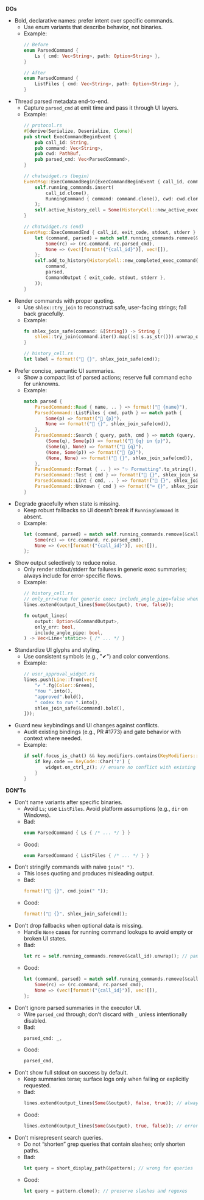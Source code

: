 **DOs**
- Bold, declarative names: prefer intent over specific commands.
  - Use enum variants that describe behavior, not binaries.
  - Example:
    ```rust
    // Before
    enum ParsedCommand {
        Ls { cmd: Vec<String>, path: Option<String> },
    }

    // After
    enum ParsedCommand {
        ListFiles { cmd: Vec<String>, path: Option<String> },
    }
    ```
- Thread parsed metadata end-to-end.
  - Capture `parsed_cmd` at emit time and pass it through UI layers.
  - Example:
    ```rust
    // protocol.rs
    #[derive(Serialize, Deserialize, Clone)]
    pub struct ExecCommandBeginEvent {
        pub call_id: String,
        pub command: Vec<String>,
        pub cwd: PathBuf,
        pub parsed_cmd: Vec<ParsedCommand>,
    }

    // chatwidget.rs (begin)
    EventMsg::ExecCommandBegin(ExecCommandBeginEvent { call_id, command, cwd, parsed_cmd }) => {
        self.running_commands.insert(
            call_id.clone(),
            RunningCommand { command: command.clone(), cwd: cwd.clone(), parsed_cmd: parsed_cmd.clone() },
        );
        self.active_history_cell = Some(HistoryCell::new_active_exec_command(command, parsed_cmd));
    }

    // chatwidget.rs (end)
    EventMsg::ExecCommandEnd { call_id, exit_code, stdout, stderr } => {
        let (command, parsed) = match self.running_commands.remove(&call_id) {
            Some(rc) => (rc.command, rc.parsed_cmd),
            None => (vec![format!("{call_id}")], vec![]),
        };
        self.add_to_history(HistoryCell::new_completed_exec_command(
            command,
            parsed,
            CommandOutput { exit_code, stdout, stderr },
        ));
    }
    ```
- Render commands with proper quoting.
  - Use `shlex::try_join` to reconstruct safe, user-facing strings; fall back gracefully.
  - Example:
    ```rust
    fn shlex_join_safe(command: &[String]) -> String {
        shlex::try_join(command.iter().map(|s| s.as_str())).unwrap_or_else(|_| command.join(" "))
    }

    // history_cell.rs
    let label = format!("🧹 {}", shlex_join_safe(cmd));
    ```
- Prefer concise, semantic UI summaries.
  - Show a compact list of parsed actions; reserve full command echo for unknowns.
  - Example:
    ```rust
    match parsed {
        ParsedCommand::Read { name, .. } => format!("📖 {name}"),
        ParsedCommand::ListFiles { cmd, path } => match path {
            Some(p) => format!("📂 {p}"),
            None => format!("📂 {}", shlex_join_safe(cmd)),
        },
        ParsedCommand::Search { query, path, cmd } => match (query, path) {
            (Some(q), Some(p)) => format!("🔎 {q} in {p}"),
            (Some(q), None) => format!("🔎 {q}"),
            (None, Some(p)) => format!("🔎 {p}"),
            (None, None) => format!("🔎 {}", shlex_join_safe(cmd)),
        },
        ParsedCommand::Format { .. } => "✨ Formatting".to_string(),
        ParsedCommand::Test { cmd } => format!("🧪 {}", shlex_join_safe(cmd)),
        ParsedCommand::Lint { cmd, .. } => format!("🧹 {}", shlex_join_safe(cmd)),
        ParsedCommand::Unknown { cmd } => format!("⌨️ {}", shlex_join_safe(cmd)),
    }
    ```
- Degrade gracefully when state is missing.
  - Keep robust fallbacks so UI doesn’t break if `RunningCommand` is absent.
  - Example:
    ```rust
    let (command, parsed) = match self.running_commands.remove(&call_id) {
        Some(rc) => (rc.command, rc.parsed_cmd),
        None => (vec![format!("{call_id}")], vec![]),
    };
    ```
- Show output selectively to reduce noise.
  - Only render stdout/stderr for failures in generic exec summaries; always include for error-specific flows.
  - Example:
    ```rust
    // history_cell.rs
    // only_err=true for generic exec; include_angle_pipe=false when not streaming
    lines.extend(output_lines(Some(&output), true, false));

    fn output_lines(
        output: Option<&CommandOutput>,
        only_err: bool,
        include_angle_pipe: bool,
    ) -> Vec<Line<'static>> { /* ... */ }
    ```
- Standardize UI glyphs and styling.
  - Use consistent symbols (e.g., "✔") and color conventions.
  - Example:
    ```rust
    // user_approval_widget.rs
    lines.push(Line::from(vec![
        "✔ ".fg(Color::Green),
        "You ".into(),
        "approved".bold(),
        " codex to run ".into(),
        shlex_join_safe(&command).bold(),
    ]));
    ```
- Guard new keybindings and UI changes against conflicts.
  - Audit existing bindings (e.g., PR #1773) and gate behavior with context where needed.
  - Example:
    ```rust
    if self.focus_is_chat() && key.modifiers.contains(KeyModifiers::CONTROL) {
        if key.code == KeyCode::Char('z') {
            widget.on_ctrl_z(); // ensure no conflict with existing handlers
        }
    }
    ```

**DON'Ts**
- Don’t name variants after specific binaries.
  - Avoid `Ls`; use `ListFiles`. Avoid platform assumptions (e.g., `dir` on Windows).
  - Bad:
    ```rust
    enum ParsedCommand { Ls { /* ... */ } }
    ```
  - Good:
    ```rust
    enum ParsedCommand { ListFiles { /* ... */ } }
    ```
- Don’t stringify commands with naive `join(" ")`.
  - This loses quoting and produces misleading output.
  - Bad:
    ```rust
    format!("🧪 {}", cmd.join(" "));
    ```
  - Good:
    ```rust
    format!("🧪 {}", shlex_join_safe(cmd));
    ```
- Don’t drop fallbacks when optional data is missing.
  - Handle `None` cases for running command lookups to avoid empty or broken UI states.
  - Bad:
    ```rust
    let rc = self.running_commands.remove(&call_id).unwrap(); // panic
    ```
  - Good:
    ```rust
    let (command, parsed) = match self.running_commands.remove(&call_id) {
        Some(rc) => (rc.command, rc.parsed_cmd),
        None => (vec![format!("{call_id}")], vec![]),
    };
    ```
- Don’t ignore parsed summaries in the executor UI.
  - Wire `parsed_cmd` through; don’t discard with `_` unless intentionally disabled.
  - Bad:
    ```rust
    parsed_cmd: _,
    ```
  - Good:
    ```rust
    parsed_cmd,
    ```
- Don’t show full stdout on success by default.
  - Keep summaries terse; surface logs only when failing or explicitly requested.
  - Bad:
    ```rust
    lines.extend(output_lines(Some(&output), false, true)); // always shows
    ```
  - Good:
    ```rust
    lines.extend(output_lines(Some(&output), true, false)); // errors only
    ```
- Don’t misrepresent search queries.
  - Do not “shorten” grep queries that contain slashes; only shorten paths.
  - Bad:
    ```rust
    let query = short_display_path(&pattern); // wrong for queries
    ```
  - Good:
    ```rust
    let query = pattern.clone(); // preserve slashes and regexes
    ```